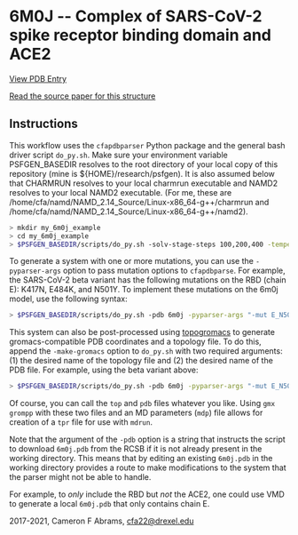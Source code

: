 # 6M0J -- Complex of SARS-CoV-2 spike receptor binding domain and ACE2

[View PDB Entry](http://www.rcsb.org/structure/6M0J)

[Read the source paper for this structure](http://dx.doi.org/10.1038/s41586-020-2180-5)

## Instructions
This workflow uses the `cfapdbparser` Python package and the general bash driver script `do_py.sh`.   Make sure your environment variable PSFGEN_BASEDIR resolves to the root directory of your local copy of this repository (mine is ${HOME}/research/psfgen).  It is also assumed below that CHARMRUN resolves to your local charmrun executable and NAMD2 resolves to your local NAMD2 executable.  (For me, these are /home/cfa/namd/NAMD_2.14_Source/Linux-x86_64-g++/charmrun and /home/cfa/namd/NAMD_2.14_Source/Linux-x86_64-g++/namd2).

```bash
> mkdir my_6m0j_example
> cd my_6m0j_example
> $PSFGEN_BASEDIR/scripts/do_py.sh -solv-stage-steps 100,200,400 -temperature 310 -pdb 6m0j
```

To generate a system with one or more mutations, you can use the `-pyparser-args` option to pass mutation options to `cfapdbparse`.  For example, the SARS-CoV-2 beta variant has the following mutations on the RBD (chain E): K417N, E484K, and N501Y.  To implement these mutations on the 6m0j model, use the following syntax: 

```bash
> $PSFGEN_BASEDIR/scripts/do_py.sh -pdb 6m0j -pyparser-args "-mut E_N501Y -mut E_K417N -mut E_E484K" -solv-stage-steps 100,200,400 -temperature 310
```

This system can also be post-processed using [topogromacs](https://doi.org/10.1021/acs.jcim.6b00103) to generate gromacs-compatible PDB coordinates and a topology file.  To do this, append the `-make-gromacs` option to `do_py.sh` with two required arguments: (1) the desired name of the topology file and (2) the desired name of the PDB file.  For example, using the beta variant above:

```bash
> $PSFGEN_BASEDIR/scripts/do_py.sh -pdb 6m0j -pyparser-args "-mut E_N501Y -mut E_K417N -mut E_E484K" -solv-stage-steps 100,200,400 -temperature 310 -make-gromacs gmx_6m0j.top gmx_6m0j.pdb
```
Of course, you can call the `top` and `pdb` files whatever you like.  Using `gmx grompp` with these two files and an MD parameters (`mdp`) file allows for creation of a `tpr` file for use with `mdrun`.

Note that the argument of the `-pdb` option is a string that instructs the script to download `6m0j.pdb` from the RCSB if it is not already present in the working directory.  This means that by editing an existing `6m0j.pdb` in the working directory provides a route to make modifications to the system that the parser might not be able to handle.

For example, to *only* include the RBD but *not* the ACE2, one could use VMD to generate a local `6m0j.pdb` that only contains chain E.


2017-2021, Cameron F Abrams, cfa22@drexel.edu

